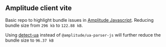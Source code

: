 ## Amplitude client vite

Basic repo to highlight bundle issues in [Amplitude Javascript](https://github.com/amplitude/Amplitude-JavaScript). Reducing bundle size from `296 kb` to `122.88 kB`.

Using [detect-ua](https://github.com/TimvanScherpenzeel/detect-ua) instead of `@amplitude/ua-parser-js` will further reduce the bundle size to `96.37 kB`